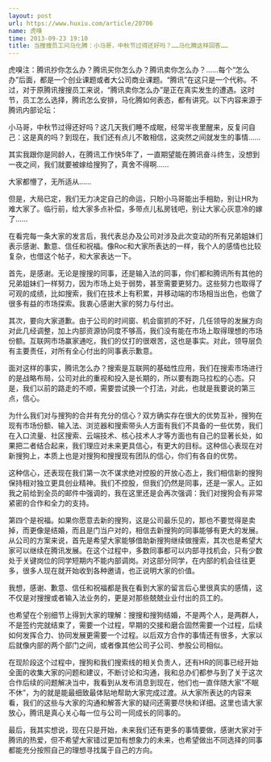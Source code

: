 ```yaml
---
layout: post
url: https://www.huxiu.com/article/20706
name: 虎嗅
time: 2013-09-23 19:10
title: 当搜搜员工问马化腾：小马哥，中秋节过得还好吗？……马化腾这样回答……
---
```

虎嗅注：腾讯抄你怎么办？腾讯买你怎么办？腾讯卖你怎么办？……每个“怎么办”后面，都是一个创业课题或者大公司商业课题。“腾讯”在这只是一个代称。不过，对于原腾讯搜搜员工来说，“腾讯卖你怎么办”是正在真实发生的遭遇。这时节，员工怎么选择，腾讯怎么安排，马化腾如何表态，都有讲究。以下内容来源于腾讯内部论坛：

小马哥，中秋节过得还好吗？这几天我们睡不成眠，经常半夜里醒来，反复问自己：这是真的吗？到现在，我们还有点儿不敢相信，这突然之间就发生的事情……

其实我跟你是同龄人，在腾讯工作快5年了，一直期望能在腾讯奋斗终生，没想到一夜之间，我们就要被嫁给搜狗了，真舍不得啊……

大家都懵了，无所适从……

但是，大局已定，我们无力决定自己的命运，只盼小马哥能出手相助，别让HR为难大家了。临行前，给大家多点补偿，多带点儿私房钱吧，别让大家心灰意冷的嫁了……

在看完每一条大家的发言后，我代表总办及公司对涉及此次变动的所有兄弟姐妹们表示感谢、歉意、信任和祝福。像Roc和大家所表达的一样，我个人的感情也比较复杂，也借这个帖子，和大家表达一下。

首先，是感谢。无论是搜搜的同事，还是输入法的同事，你们都和腾讯所有其他的兄弟姐妹们一样努力，因为市场上处于弱势，甚至需要更努力。这些努力也取得了可观的成绩，比如搜索，我们在技术上有积累，并移动端的市场相当出色，也做了很多有益的市场探索。我衷心感谢大家的努力与付出。

其次，要向大家道歉。由于公司的时间窗、机会窗抓的不好，几任领导的发展方向对此几经调整，加上内部资源协同度不够高，我们没有能在市场上取得理想的市场份额。互联网市场赢家通吃，我们的仗打的很艰苦，这也是事实。对此，领导层负有主要责任，对所有全心付出的同事表示歉意。

面对这样的事实，腾讯怎么办？搜索是互联网的基础性应用，我们在搜索市场进行的是战略布局，公司对此的重视和投入是长期的，所以要有跑马拉松的心态。只是，我们以前的路走的不顺，需要尝试换一个打法，对此，也就是我要说的第三点，信心。

为什么我们对与搜狗的合并有充分的信心？双方确实存在很大的优势互补，搜狗在现有市场份额、输入法、浏览器和搜索带头人方面有我们不具备的一些优势，我们在入口流量、社区搜索、云端技术、核心技术人才等方面也有自己的显著长处，如果把二者结合起来，我们理应对未来更具信心，有更大的目标。这种信心表现在对新搜狗上，本质上也是对搜狗和搜搜现有团队的信心，你们有各自的优势。

这种信心，还表现在我们第一次不谋求绝对控股的开放心态上，我们相信新的搜狗保持相对独立更具创业精神。我们不控股，但我们仍然是同事，还是一家人。正如我之前给到全员的邮件中强调的，我在这里还是会再次强调：我们对搜狗会有非常紧密的合作和全力的支持。

第四个是祝福。如果你愿意去新的搜狗，这是公司最乐见的，那也不要觉得是卖掉，而更像是结婚，而且是门当户对的，相信去新搜狗的同事能够有更大的发展。从公司的方案来说，首先是希望大家能够借助新搜狗继续做搜索，其次也是希望大家可以继续在腾讯发展。在这个过程中，多数同事都可以内部寻找机会，只有少数处于关键岗位的同学短期内不能内部调岗。对这部分同学，在内部的机会往往更多，很多人现在就开始收到各种邀请，也正说明大家的价值。

我想，感谢、歉意、信任和祝福都是我在看到大家的留言后心里很真实的感情，这不仅是对搜搜或者输入法业务的，更是对那些兢兢业业付出的员工的。

也希望在个别细节上得到大家的理解：搜搜和搜狗结婚，不是两个人，是两群人，不是签约完就结束了，需要一个过程，早期的交接和磨合固然需要一个过程，后续如何发挥合力、协同发展更需要一个过程。以后双方合作的事情还有很多，大家以后就像内部的两个部门之间，或者像其他公司子公司、参股公司相似。

在现阶段这个过程中，搜狗和我们搜索线的相关负责人，还有HR的同事已经开始全面的收集大家的问题和建议，不断讨论和沟通，我和总办们都参与到了关于这次合作后续的问题解决当中，我看到从发布消息到现在，他们也一直伴随大家“不眠不休”，为的就是能最细致最体贴地帮助大家完成过渡。从大家所表达的内容来看，我们的这些与大家的沟通和解答大家的疑问还需要尽快和详细。这里也请大家放心，腾讯是真心关心每一位与公司一同成长的同事的。

最后，我其实想说，现在只是开始，未来我们还有更多的事情要做，感谢大家对于腾讯的热爱，但不希望大家错过更加有想象力的未来，也希望做出不同选择的同事都能充分按照自己的理想寻找属于自己的方向。

